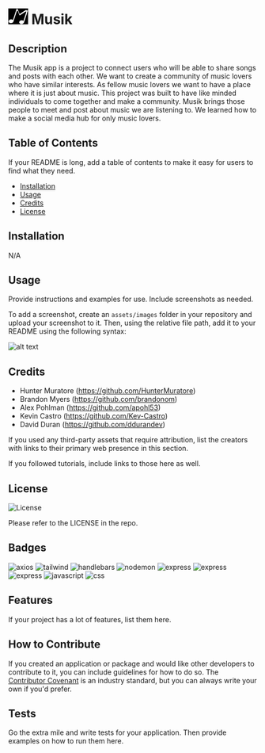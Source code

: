 # ![logo](./public/assets/images/Musik_(5)_small.png) Musik

## Description

The Musik app is a project to connect users who will be able to share songs and posts with each other. We want to create a community of music lovers who have similar interests.
As fellow music lovers we want to have a place where it is just about music. This project was built to have like minded individuals to come together and make a community.
Musik brings those people to meet and post about music we are listening to. We learned how to make a social media hub for only music lovers.

## Table of Contents

If your README is long, add a table of contents to make it easy for users to find what they need.

- [Installation](#installation)
- [Usage](#usage)
- [Credits](#credits)
- [License](#license)

## Installation

N/A

## Usage

Provide instructions and examples for use. Include screenshots as needed.

To add a screenshot, create an `assets/images` folder in your repository and upload your screenshot to it. Then, using the relative file path, add it to your README using the following syntax:

![alt text](assets/images/screenshot.png)



## Credits

- Hunter Muratore (https://github.com/HunterMuratore) 
- Brandon Myers (https://github.com/brandonom) 
- Alex Pohlman (https://github.com/apohl53)  
- Kevin Castro (https://github.com/Kev-Castro) 
- David Duran (https://github.com/ddurandev) 

If you used any third-party assets that require attribution, list the creators with links to their primary web presence in this section.

If you followed tutorials, include links to those here as well.


## License
![License](https://img.shields.io/badge/License-MIT-blue)

Please refer to the LICENSE in the repo.

## Badges

![axios](https://img.shields.io/badge/Axios-V1.5.1-purple)
![tailwind](https://img.shields.io/badge/TailwindCSS-V3.3.3-dodgerblue)
![handlebars](https://img.shields.io/badge/Handlebars-V4.7.8-orange)
![nodemon](https://img.shields.io/badge/Nodemon-V3.0.1-green)
![express](https://img.shields.io/badge/Express-V4.18.2-red)
![express](https://img.shields.io/badge/Dotenv-V16.3.1-palegoldenrod)
![express](https://img.shields.io/badge/Bcrypt-V5.1.1-darkseagreen)
![javascript](https://img.shields.io/badge/JavaScript-54.20%-yellow)
![css](https://img.shields.io/badge/CSS-2.60%-white)

## Features

If your project has a lot of features, list them here.

## How to Contribute

If you created an application or package and would like other developers to contribute to it, you can include guidelines for how to do so. The [Contributor Covenant](https://www.contributor-covenant.org/) is an industry standard, but you can always write your own if you'd prefer.

## Tests

Go the extra mile and write tests for your application. Then provide examples on how to run them here.
